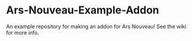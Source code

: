# Ars-Nouveau-Example-Addon

An example repository for making an addon for Ars Nouveau! See the wiki for more info.
